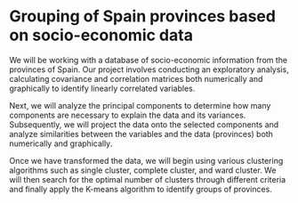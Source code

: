 # Grouping of Spain provinces based on socio-economic data

We will be working with a database of socio-economic information from the provinces of Spain. Our project involves conducting an exploratory analysis, calculating covariance and correlation matrices both numerically and graphically to identify linearly correlated variables.

Next, we will analyze the principal components to determine how many components are necessary to explain the data and its variances. Subsequently, we will project the data onto the selected components and analyze similarities between the variables and the data (provinces) both numerically and graphically.

Once we have transformed the data, we will begin using various clustering algorithms such as single cluster, complete cluster, and ward cluster. We will then search for the optimal number of clusters through different criteria and finally apply the K-means algorithm to identify groups of provinces.
